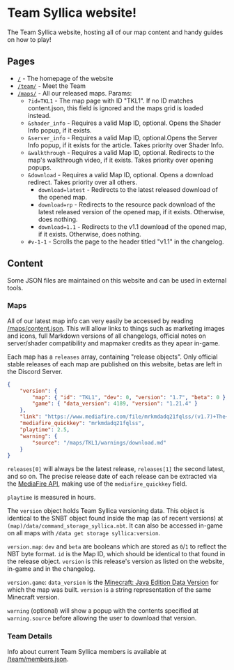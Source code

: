 # Team Syllica website!
The Team Syllica website, hosting all of our map content and handy guides on how to play!

## Pages
- [`/`](https://syllica.team/) - The homepage of the website
- [`/team/`](https://syllica.team/team/) - Meet the Team
- [`/maps/`](https://syllica.team/maps/) - All our released maps. Params:
  - `?id=TKL1` - The map page with ID "TKL1". If no ID matches content.json, this field is ignored and the maps grid is loaded instead.
  - `&shader_info` - Requires a valid Map ID, optional. Opens the Shader Info popup, if it exists.
  - `&server_info` - Requires a valid Map ID, optional.Opens the Server Info popup, if it exists for the article. Takes priority over Shader Info.
  - `&walkthrough` - Requires a valid Map ID, optional. Redirects to the map's walkthrough video, if it exists. Takes priority over opening popups.
  - `&download` - Requires a valid Map ID, optional. Opens a download redirect. Takes priority over all others. 
    - `download=latest` - Redirects to the latest released download of the opened map.
    - `download=rp` - Redirects to the resource pack download of the latest released version of the opened map, if it exists. Otherwise, does nothing.
    - `download=1.1` - Redirects to the v1.1 download of the opened map, if it exists. Otherwise, does nothing.
  - `#v-1-1` - Scrolls the page to the header titled "v1.1" in the changelog. 

## Content
Some JSON files are maintained on this website and can be used in external tools.

### Maps
All of our latest map info can very easily be accessed by reading [/maps/content.json](https://syllica.team/maps/content.json). This will allow links to things such as marketing images and icons, full Markdown versions of all changelogs, official notes on server/shader compatibility and mapmaker credits as they apear in-game. 

Each map has a `releases` array, containing "release objects". Only official stable releases of each map are published on this website, betas are left in the Discord Server.

```json
{
    "version": {
        "map": { "id": "TKL1", "dev": 0, "version": "1.7", "beta": 0 },
        "game": { "data_version": 4189, "version": "1.21.4" }
    },
    "link": "https://www.mediafire.com/file/mrkmdadq21fqlss/(v1.7)+The+Kitatcho+Laboratories+1.zip/file",
    "mediafire_quickkey": "mrkmdadq21fqlss",
    "playtime": 2.5,
    "warning": {
        "source": "/maps/TKL1/warnings/download.md"
    }
}
```

`releases[0]` will always be the latest release, `releases[1]` the second latest, and so on. The precise release date of each release can be extracted via the [MediaFire API](https://www.mediafire.com/developers/core_api/1.5/getting_started/), making use of the `mediafire_quickkey` field. 

`playtime` is measured in hours. 

The `version` object holds Team Syllica versioning data. This object is identical to the SNBT object found inside the map (as of recent versions) at `(map)/data/command_storage_syllica.nbt`. It can also be accessed in-game on all maps with `/data get storage syllica:version`.   

`version.map`: `dev` and `beta` are booleans which are stored as `0`/`1` to reflect the NBT byte format. `id` is the Map ID, which should be identical to that found in the release object. `version` is this release's version as listed on the website, in-game and in the changelog.

`version.game`: `data_version` is the [Minecraft: Java Edition Data Version](https://minecraft.wiki/w/Data_version#List_of_data_versions) for which the map was built. `version` is a string representation of the same Minecraft version.

`warning` (optional) will show a popup with the contents specified at `warning.source` before allowing the user to download that version. 

### Team Details
Info about current Team Syllica members is available at [/team/members.json](https://syllica.team/team/members.json). 